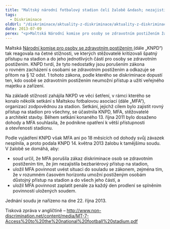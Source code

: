 ```yaml
---
title: "Maltský národní fotbalový stadion čelí žalobě &ndash; nezajistil rovný přístup pro všechny"
tags:
  - Diskriminace
oldUrl: "/diskriminace/aktuality-z-diskriminace/aktuality-z-diskriminace-2013/maltsky-narodni-fotbalovy-stadion-celi-zalobe-nezajistil-rovny-pristup-pro-vsechny/"
date: 2013-07-09
perex: "<p>Maltská Národní komise pro osoby se zdravotním postižením žaluje provozovatele národního fotbalového stadionu, protože nezajistil bezbariérový přístup pro osoby se zdravotním postižením.</p>"
---
```


<!-- imported from the old website -->

<p>Maltská <a href="https://secure3.gov.mt/socialpolicy/equal_opp/equality/welcome/front_pg" target="_blank">Národní komise pro osoby se zdravotním postižením </a>(dále „KNPD“) tak reagovala na četné stížnosti, ve kterých stěžovatelé kritizovali špatný přístupu na stadion a do jeho jednotlivých částí pro osoby se zdravotním postižením. KNPD tvrdí, že tyto nedostatky jsou porušením zákona o rovném zacházení s osobami se zdravotním postižením a odkazuje se přitom na § 12 odst. 1 tohoto zákona, podle kterého se diskriminace dopustí ten, kdo osobě se zdravotním postižením neumožní přístup a užití veřejného majetku a zařízení.</p><p>Na základě stížností zahájila NKPD ve věci šetření, v rámci kterého se konalo několik setkání s Maltskou fotbalovou asociací (dále „MFA“), organizací zodpovědnou za stadion. Setkání, jejichž cílem bylo zajistit rovný přístup na stadion pro všechny, se účastnila KNPD, MFA, stěžovatelé a architekt stavby. Během setkání konaného 13. října 2011 bylo dosaženo dohody a MFA souhlasila, že podnikne opatření k větší přístupnosti a otevřenosti stadionu.</p><p>Podle vyjádření KNPD však MFA ani po 18 měsících od dohody svůj závazek nesplnila, a proto podala KNPD 14. května 2013 žalobu k tamějšímu soudu. V žalobě se domáhá, aby:</p><ul><li>soud určil, že MFA porušila zákaz diskriminace osob se zdravotním postižením tím, že jim nezajistila bezbariérový přístup na stadion,</li><li>uložil MFA povinnost uvést situaci do souladu se zákonem, zejména tím, že v rozumném časovém horizontu umožní postiženým osobám důstojný přístup na stadion a do všech jeho částí, a</li><li>uložil MFA povinnost zaplatit penále za každý den prodlení se splněním povinností uložených soudem.</li></ul><p>Jednání soudu je nařízeno na dne 22. října 2013. </p><p>Tisková zpráva v angličtině &ndash; <a title="Otevření do nového okna" href="http://www.non-discrimination.net/content/media/MT-7-Access%20to%20the%20national%20football%20stadium.pdf" target="_blank">http://www.non-discrimination.net/content/media/MT-7-Access%20to%20the%20national%20football%20stadium.pdf</a> <img alt="" src="https://www.ochrance.cz/typo3/ext/od_linkdesc/icons/external.gif" class="od_linkdesc_icon_external" /></p><p></p>
